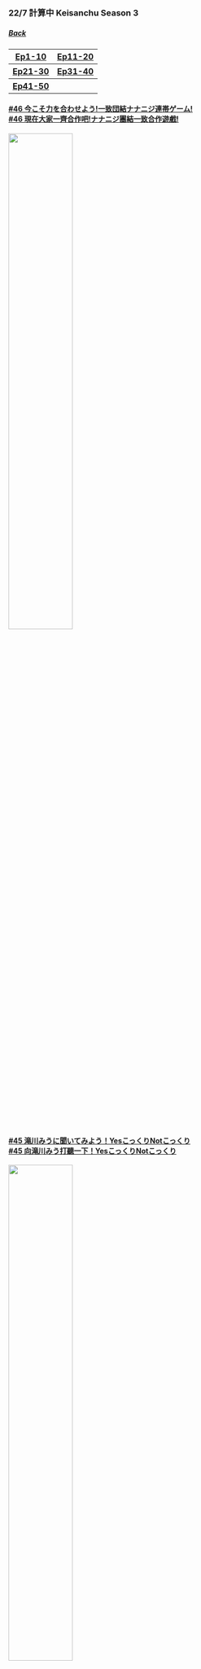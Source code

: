 ### 22/7 計算中 Keisanchu Season 3
##### [Back](227Keisanchu_List.md)

<table>
  <tr>
    <th><a href="#Ep1-10">Ep1-10</a></th>
	<th><a href="#Ep11-20">Ep11-20</a></th>
  </tr>
  <tr>
    <th><a href="#Ep21-30">Ep21-30</a></th>
    <th><a href="#Ep31-40">Ep31-40</a></th>
  </tr>
  <tr>
    <th rowspan="2"><a href="#Ep41-50">Ep41-50</a></th>
    <th><a href="#Ep51-60"></a></th>
  </tr>
</table>

<a name="Ep41-50"></a>
#### [#46 今こそ力を合わせよう!一致団結ナナニジ連帯ゲーム!<br>#46 現在大家一齊合作吧!ナナニジ團結一致合作遊戲!](S3/Ep46.md)
<img src="../../../Img/227Keisanchu/20220212_S3Ep46.jpg" width="50%">

#### [#45 滝川みうに聞いてみよう！YesこっくりNotこっくり<br>#45 向滝川みう打聽一下！YesこっくりNotこっくり](S3/Ep45.md)
<img src="../../../Img/227Keisanchu/20220205_S3Ep45.jpg" width="50%">

#### [#44 ナナニジアンケート！イジりたいクイーン決定戦 後半戦<br>#44 ナナニジ調查！搗蛋女王決定戰 後半戰](S3/Ep44.md)
<img src="../../../Img/227Keisanchu/20220129_S3Ep44.jpg" width="50%">

#### [#43 ナナニジアンケート！イジりたいクイーン決定戦<br>#43 ナナニジ調查！搗蛋女王決定戰](S3/Ep43.md)
<img src="../../../Img/227Keisanchu/20220122_S3Ep43.jpg" width="50%">

#### [#42 もっと当たって当然！ナナニジ６ 後半戦<br>#42 再來當然會命中！ナナニジ６ 後半戰](S3/Ep42.md)
<img src="../../../Img/227Keisanchu/20220115_S3Ep42.jpg" width="50%">

#### [#41 もっと当たって当然！ナナニジ６<br>#41 再來當然會命中！ナナニジ６](S3/Ep41.md)
<img src="../../../Img/227Keisanchu/20220108_S3Ep41.jpg" width="50%">
<hr>

<a name="Ep31-40"></a>
#### [#40 ２０２２年を大予言！ナナニジ妄想初夢占い<br>#40 ２０２２年大預言！ナナニジ妄想初夢占卜](S3/Ep40.md)
<img src="../../../Img/227Keisanchu/20220101_S3Ep40.jpg" width="50%">

#### [#39 第２回ナナニジクリスマス告白クイーン決定戦 後半戦<br>#39 第２回ナナニジ聖誕告白女王決定戰 後半戰](S3/Ep39.md)
<img src="../../../Img/227Keisanchu/20211225_S3Ep39.jpg" width="50%">

#### [#38 第２回ナナニジクリスマス告白クイーン決定戦<br>#38 第２回ナナニジ聖誕告白女王決定戰](S3/Ep38.md)
<img src="../../../Img/227Keisanchu/20211218_S3Ep38.jpg" width="50%">

#### [#37 ８ｔｈシングル『覚醒』ヒット祈願企画の生配信番組<br>#37 ８ｔｈ單曲『覚醒』大賣祈願企劃直播節目](S3/Ep37.md)
<img src="../../../Img/227Keisanchu/20211211_S3Ep37.jpg" width="50%">

#### [#36 ナナニジファン考案！推しメンクイズ１vs６完結編<br>#36 ナナニジ粉絲的提議！我推問答１vs６完結編](S3/Ep36.md)
<img src="../../../Img/227Keisanchu/20211204_S3Ep36.jpg" width="50%">

#### [#35 ナナニジファン考案！推しメンクイズ１vs６ 2<br>#35 ナナニジ粉絲的提議！我推問答１vs６ 2](S3/Ep35.md)
<img src="../../../Img/227Keisanchu/20211127_S3Ep35.jpg" width="50%">

#### [#34 ナナニジファン考案！推しメンクイズ１vs６<br>#34 ナナニジ粉絲的提議！我推問答１vs６](S3/Ep34.md)
<img src="../../../Img/227Keisanchu/20211120_S3Ep34.jpg" width="50%">

#### [#33 ナナニジ！オシャレ番長は誰だ！？ファッション選手（センス）権～相田コーディネート編～<br>#33 ナナニジ！誰是時尚番長！？時尚感選手權～相田配搭編～](S3/Ep33.md)
<img src="../../../Img/227Keisanchu/20211113_S3Ep33.jpg" width="50%">

#### [#32 ナナニジ！オシャレ番長は誰だ！？ファッション選手（センス）権！<br>#32 ナナニジ！誰是時尚番長！？時尚感選手權！](S3/Ep32.md)
<img src="../../../Img/227Keisanchu/20211106_S3Ep32.jpg" width="50%">

#### [#31 ナナニジメンバーに問う！逆に男心わかってんのか？クイーン後半戦<br>#31 向ナナニジ成員提問！相反地，你懂男人的心？女王後半戦](S3/Ep31.md)
<img src="../../../Img/227Keisanchu/20211030_S3Ep31.jpg" width="50%">
<hr>

<a name="Ep21-30"></a>
#### [#30 ナナニジメンバーに問う！逆に男心わかってんのか？クイーン決定戦<br>#30 向ナナニジ成員提問！相反地，你懂男人的心？女王決定戦](S3/Ep30.md)
<img src="../../../Img/227Keisanchu/20211023_S3Ep30.jpg" width="50%">

#### [#29 滝川みう！これなら食べられるー１グランプリ<br>#29 滝川みう！這樣的話你可以吃ー１大賽](S3/Ep29.md)
<img src="../../../Img/227Keisanchu/20211016_S3Ep29.jpg" width="50%">

#### [#28 もっと私の怒りを聞いてください！第３回『ナナニジ共感グランプリ』後半戦<br>#28 聽聽我的憤怒！第３回『ナナニジ共感大賽』後半戰](S3/Ep28.md)
<img src="../../../Img/227Keisanchu/20211009_S3Ep28.jpg" width="50%">

#### [#27 もっと私の怒りを聞いてください！第３回『ナナニジ共感グランプリ』<br>#27 聽聽我的憤怒！第３回『ナナニジ共感大賽』](S3/Ep27.md)
<img src="../../../Img/227Keisanchu/20211002_S3Ep27.jpg" width="50%">

#### [#26 第４回！ナナニジイメージ調査ランキング！<br>#26 第４回！ナナニジ印象調査排名！](S3/Ep26.md)
<img src="../../../Img/227Keisanchu/20210925_S3Ep26.jpg" width="50%">

#### [#25 ナナニジお手軽意外グルメグランプリ<br>#25 ナナニジ輕鬆又驚喜美食大獎賽](S3/Ep25.md)
<img src="../../../Img/227Keisanchu/20210918_S3Ep25.jpg" width="50%">

#### [#24 ナナニジメンバーがジャッジ！どっちの三四郎ショー 後半戦<br>#24 ナナニジ成員是評判！哪邊的三四郎SHOW 後半戰](S3/Ep24.md)
<img src="../../../Img/227Keisanchu/20210911_S3Ep24.jpg" width="50%">

#### [#23 ナナニジメンバーがジャッジ！どっちの三四郎ショー<br>#23 ナナニジ成員是評判！哪邊的三四郎SHOW](S3/Ep23.md)
<img src="../../../Img/227Keisanchu/20210904_S3Ep23.jpg" width="50%">

#### [#22 当たって当然！ナナニジペア当て５<br>#22 當然會命中！ナナニジ組合５](S3/Ep22.md)
<img src="../../../Img/227Keisanchu/20210828_S3Ep22.jpg" width="50%">

#### [#21 第２回！当たって当然ナナニジ５<br>#21 第２回！當然會命中ナナニジ５](S3/Ep21.md)
<img src="../../../Img/227Keisanchu/20210821_S3Ep21.jpg" width="50%">
<hr>

<a name="Ep11-20"></a>
#### [#20 ト書き即興演技力クイーン決定戦 後半戦<br>#20 即興表演女王決定戰 後半戰](S3/Ep20.md)
<img src="../../../Img/227Keisanchu/20210814_S3Ep20.jpg" width="50%">

#### [#19 ト書き即興演技力クイーン決定戦<br>#19 即興表演女王決定戰](S3/Ep19.md)
<img src="../../../Img/227Keisanchu/20210807_S3Ep19.jpg" width="50%">

#### [#18 ナナニジチーム対抗！ナナオンバトル！<br>#18 ナナニジ小組對決！ナナオン對戰！](S3/Ep18.md)
<img src="../../../Img/227Keisanchu/20210731_S3Ep18.jpg" width="50%">

#### [#17 ナナニジファンアートグランプリ後半戦<br>#17 ナナニジ粉絲作品大獎賽後半戰](S3/Ep17.md)
<img src="../../../Img/227Keisanchu/20210724_S3Ep17.jpg" width="50%">

#### [#16 ナナニジファンアートグランプリ<br>#16 ナナニジ粉絲作品大獎賽](S3/Ep16.md)
<img src="../../../Img/227Keisanchu/20210717_S3Ep16.jpg" width="50%">

#### [#15 1stアルバム発売記念ヒヤシンスのフラワーアートでキャンペーン大作戦<br>#15 1st專輯隻發售紀念 以風信子的花畫宣傳大作戰](S3/Ep15.md)
<img src="../../../Img/227Keisanchu/20210710_S3Ep15.jpg" width="50%">

#### [#14 1stアルバム「11という名の永遠の素数」大ヒット考案<br>#14 1st專輯「11という名の永遠の素数」大賣計劃](S3/Ep14.md)
<img src="../../../Img/227Keisanchu/20210703_S3Ep14.jpg" width="50%">

#### [#13 三四郎女心わかってるキング決定戦 後編<br>#13 三四郎懂女人心之王決定戰 後編](S3/Ep13.md)
<img src="../../../Img/227Keisanchu/20210626_S3Ep13.jpg" width="50%">

#### [#12 ナナニジメンバーがジャッジ！三四郎女心わかってるキング決定戦<br>#12 ナナニジ成員是評判！三四郎懂女人心之王決定戰](S3/Ep12.md)
<img src="../../../Img/227Keisanchu/20210619_S3Ep12.jpg" width="50%">

#### [#11 クイズ！本当に相田周二は滝川みうの理解者なのか！？<br>#11 問答！相田周二真的是滝川みう的理解者！？](S3/Ep11.md)
<img src="../../../Img/227Keisanchu/20210612_S3Ep11.jpg" width="50%">
<hr>

<a name="Ep1-10"></a>
#### [#10 教えて先輩！ナナニジアイドル講座第２弾 後半戦<br>#10 前輩請告訴我！ナナニジ偶像講座第２彈 後半戰](S3/Ep10.md)
<img src="../../../Img/227Keisanchu/20210605_S3Ep10.jpg" width="50%">

#### [#9 教えて先輩！ナナニジアイドル講座第２弾<br>#9 前輩請告訴我！ナナニジ偶像講座第２彈](S3/Ep09.md)
<img src="../../../Img/227Keisanchu/20210529_S3Ep09.jpg" width="50%">

#### [#8 クイズ！ちょっと〜みんな計算中愛あんの？<br>#8 問答！等等〜大家愛計算中嗎？](S3/Ep08.md)
<img src="../../../Img/227Keisanchu/20210522_S3Ep08.jpg" width="50%">

#### [#7 当たって当然！ナナニジ５後半戦<br>#7 當然會命中！ナナニジ５後半戰](S3/Ep07.md)
<img src="../../../Img/227Keisanchu/20210515_S3Ep07.jpg" width="50%">

#### [#6 当たって当然！ナナニジ５<br>#6 當然會命中！ナナニジ５](S3/Ep06.md)
<img src="../../../Img/227Keisanchu/20210508_S3Ep06.jpg" width="50%">

#### [#5 ナナニジ短期集中学習クイーン決定戦 後半戦<br>#5 ナナニジ短期集中學習女王決定戰 後半戰](S3/Ep05.md)
<img src="../../../Img/227Keisanchu/20210501_S3Ep05.jpg" width="50%">

#### [#4 ナナニジ短期集中学習クイーン決定戦<br>#4 ナナニジ短期集中學習女王決定戰](S3/Ep04.md)
<img src="../../../Img/227Keisanchu/20210424_S3Ep04.jpg" width="50%">

#### [#3 ナナニジ軍ＶＳ菊地軍仁義なきアイドルバトル後半戦<br>#3 ナナニジ軍ＶＳ菊地軍無仁義對決後半戰](S3/Ep03.md)
<img src="../../../Img/227Keisanchu/20210417_S3Ep03.jpg" width="50%">

#### [#2 教えて先輩!ナナニジアイドル講座 2<br>#2 前輩請告訴我!ナナニジ偶像講座 2](S3/Ep02.md)
<img src="../../../Img/227Keisanchu/20210410_S3Ep02.jpg" width="50%">

#### [#1 教えて先輩!ナナニジアイドル講座<br>#1 前輩請告訴我!ナナニジ偶像講座](S3/Ep01.md)
<img src="../../../Img/227Keisanchu/20210403_S3Ep01.jpg" width="50%">
